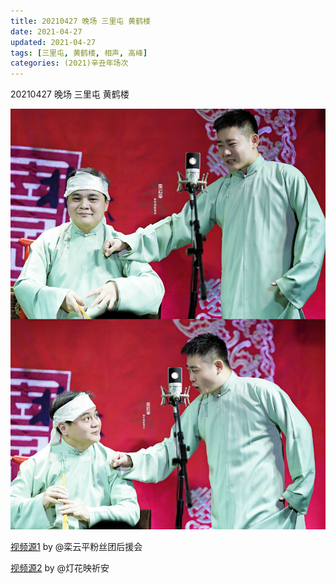 ```yaml
---
title: 20210427 晚场 三里屯 黄鹤楼
date: 2021-04-27
updated: 2021-04-27
tags: [三里屯, 黄鹤楼, 相声, 高峰] 
categories: (2021)辛丑年场次 
---
```

20210427 晚场 三里屯 黄鹤楼

![](https://raw.githubusercontent.com/rhenginium/image/main/img-161955958127133e89d2493719f95f489a27154468391.jpg)

[视频源1](https://m.weibo.cn/6574451359/4630725599433153 ) by @栾云平粉丝团后援会

[视频源2](https://m.weibo.cn/1950216183/4630730318286651) by @灯花映祈安